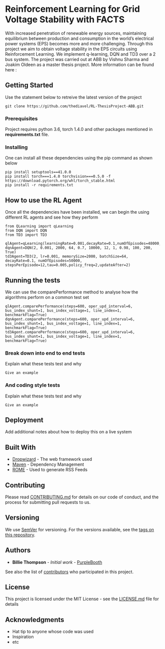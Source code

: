 # Reinforcement Learning for Grid Voltage Stability with FACTS
With increased penetration of renewable energy sources, maintaining equilibrium
between production and consumption in the world’s electrical power systems
(EPS) becomes more and more challenging. Through this project we aim to obtain voltage stability
in the EPS circuits using Reinforcement Learning. We implement q-learning, DQN and TD3 over a 2 bus system.
The project was carried out at ABB by Vishnu Sharma and Joakim Oldeen as a master thesis project. More information
 can be found here :

## Getting Started

Use the statement below to retreive the latest version of the project 
  ```
git clone https://github.com/thediavel/RL-ThesisProject-ABB.git
```
### Prerequisites

Project requires python 3.6, torch 1.4.0 and other packages mentioned in **requirements.txt** file.


### Installing

One can install all these dependencies using the pip command as shown below

```
pip install setuptools==41.0.0
pip install torch===1.4.0 torchvision===0.5.0 -f https://download.pytorch.org/whl/torch_stable.html
pip install -r requirements.txt
```
## How to use the RL Agent
Once all the dependencies have been installed, we can begin the using different RL agents and see how they perform
```
from QLearning import qLearning
from DQN import DQN
from TD3 import TD3
```
```
qlAgent=qLearning(learningRate=0.001,decayRate=0.1,numOfEpisodes=48000,stepsPerEpisode=6,epsilon=1,annealingConstant=0.98,annealAfter=400)
dqnAgent=DQN(2, 0.001, 2000, 64, 0.7, 10000, 12, 1, 0.98, 100, 200, True)
td3Agent=TD3(2, lr=0.001, memorySize=2000, batchSize=64,  decayRate=0.1, numOfEpisodes=50000, stepsPerEpisode=12,tau=0.005,policy_freq=2,updateAfter=2)
```

## Running the tests

We can use the comparePerformance method to analyse how the algorithms perform on a common test set
```
qlAgent.comparePerformance(steps=600, oper_upd_interval=6, bus_index_shunt=1, bus_index_voltage=1, line_index=1, benchmarkFlag=True)
dqnAgent.comparePerformance(steps=600, oper_upd_interval=6, bus_index_shunt=1, bus_index_voltage=1, line_index=1, benchmarkFlag=True)
td3Agent.comparePerformance(steps=600, oper_upd_interval=6, bus_index_shunt=1, bus_index_voltage=1, line_index=1, benchmarkFlag=True)
```
### Break down into end to end tests

Explain what these tests test and why

```
Give an example
```

### And coding style tests

Explain what these tests test and why

```
Give an example
```

## Deployment

Add additional notes about how to deploy this on a live system

## Built With

* [Dropwizard](http://www.dropwizard.io/1.0.2/docs/) - The web framework used
* [Maven](https://maven.apache.org/) - Dependency Management
* [ROME](https://rometools.github.io/rome/) - Used to generate RSS Feeds

## Contributing

Please read [CONTRIBUTING.md](https://gist.github.com/PurpleBooth/b24679402957c63ec426) for details on our code of conduct, and the process for submitting pull requests to us.

## Versioning

We use [SemVer](http://semver.org/) for versioning. For the versions available, see the [tags on this repository](https://github.com/your/project/tags). 

## Authors

* **Billie Thompson** - *Initial work* - [PurpleBooth](https://github.com/PurpleBooth)

See also the list of [contributors](https://github.com/your/project/contributors) who participated in this project.

## License

This project is licensed under the MIT License - see the [LICENSE.md](LICENSE.md) file for details

## Acknowledgments

* Hat tip to anyone whose code was used
* Inspiration
* etc

